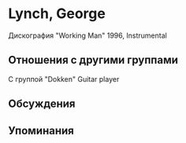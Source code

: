 # Lynch, George

Дискография
"Working Man" 1996, Instrumental

## Отношения с другими группами

C группой "Dokken" Guitar player

## Обсуждения


## Упоминания

